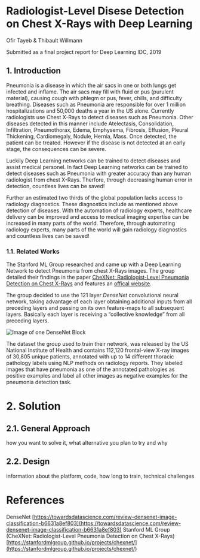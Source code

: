 # Radiologist-Level Disese Detection on Chest X-Rays with Deep Learning 

Ofir Tayeb & Thibault Willmann

Submitted as a final project report for Deep Learning IDC, 2019

## 1. Introduction

Pneumonia is a disease in which the air sacs in one or both lungs get infected and inflame. The air sacs may fill with fluid or pus (purulent material), causing cough with phlegm or pus, fever, chills, and difficulty breathing. Diseases such as Pneumonia are responsible for over 1 million hospitalizations and 50,000 deaths a year in the US alone. Currently radiologists use Chest X-Rays to detect diseases such as Pneumonia. Other diseases detected in this manner include Atelectasis, Consolidation, Infiltration, Pneumothorax, Edema, Emphysema, Fibrosis, Effusion, Pleural Thickening, Cardiomegaly, Nodule, Hernia, Mass. Once detected, the patient can be treated. However if the disease is not detected at an early stage, the consequences can be severe. 

Luckily Deep Learning networks can be trained to detect diseases and assist medical personel. In fact Deep Learning networks can be trained to detect diseases such as Pneumonia with greater accuracy than any human radiologist from chest X-Rays. Therfore, through decreasing human error in detection, countless lives can be saved!

Further an estimated two thirds of the global population lacks access to radiology diagnostics. These diagnostics include as mentioned above detection of diseases. With the automation of radiology experts, healthcare delivery can be improved and access to medical imaging expertise can be increased in many parts of the world. Therefore, through automating radiology experts, many parts of the world will gain radiology diagnostics and countless lives can be saved!

### 1.1. Related Works

The Stanford ML Group researched and came up with a Deep Learning Network to detect Pneumonia from chest X-Rays images.
The group detailed their findings in the paper [CheXNet: Radiologist-Level Pneumonia Detection on Chest X-Rays](https://arxiv.org/pdf/1711.05225.pdf) and features an [offical website](https://stanfordmlgroup.github.io/projects/chexnet/). 

The group decided to use the 121 layer *DenseNet* convolutional neural network, taking advantage of each layer obtaining additional inputs from all preceding layers and passing on its own feature-maps to all subsequent layers. Basically each layer is receiving a “collective knowledge” from all preceding layers.

![Image of one DenseNet Block](https://github.com/thibaultwillmann/CheXNet-Pytorch/blob/master/DenseNet%20Block.png)

The dataset the group used to train their network, was released by the US National Institute of Health and contains 112,120 frontal-view X-ray images of 30,805 unique patients, annotated with up to 14 different thoracic pathology labels using NLP methods on radiology reports. They labeled images that have pneumonia as one of the annotated pathologies as positive examples and label all other images as negative examples for the pneumonia detection task.

# 2. Solution

## 2.1. General Approach

how you want to solve it, what alternative you plan to try and why

## 2.2. Design

information about the platform, code, how long to train, technical challenges

# References
DenseNet [https://towardsdatascience.com/review-densenet-image-classification-b6631a8ef803](https://towardsdatascience.com/review-densenet-image-classification-b6631a8ef803)
Stanford ML Group (CheXNet: Radiologist-Level Pneumonia Detection on Chest X-Rays) [https://stanfordmlgroup.github.io/projects/chexnet/](https://stanfordmlgroup.github.io/projects/chexnet/)

